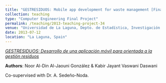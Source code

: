 ```yaml
---
title: "GESTRESIDUOS: Mobile app development for waste management [Final Year Project supervised in 2013]"
collection: teaching
type: "Computer Engineering Final Project"
permalink: /teaching/2013-teaching-project-34
venue: "Universidad de La Laguna, Depto. de Estadística, Investigación Operativa y Computación"
date: 2013-07-12
location: "La Laguna, Spain"
---
```

*[GESTRESIDUOS: Desarrollo de una aplicación móvil para orientada a la gestión residuos](https://prezi.com/xiey3mumd66v/copy-of-proyecto-fin-de-carrera-gestresiduos/)*

**Authors**: Noor Al-Din Al-Jaouni González & Kabir Jayant Vaswani Daswani

Co-supervised with Dr. A. Sedeño-Noda.